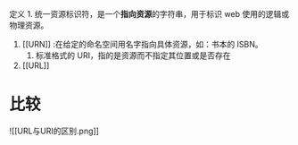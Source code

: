 定义
	1. 统一资源标识符，是一个**指向资源**的字符串，用于标识 web 使用的逻辑或物理资源。

1. [[URN]] :在给定的命名空间用名字指向具体资源，如：书本的 ISBN。
	1. 标准格式的 URI，指的是资源而不指定其位置或是否存在
2. [[URL]] 

# 比较
![[URL与URI的区别.png]] 